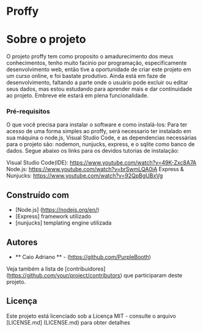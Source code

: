 # Proffy



# Sobre o projeto 

O projeto proffy tem como proposito o amadurecimento dos meus conhecimentos, tenho muito facinio por programação, especificamente desenvolvimento web, então tive a oportunidade
de criar este projeto em um curso online, e foi bastate produtivo. Ainda está em faze de desenvolvimento, faltando a parte onde o usuário pode excluir ou editar seus dados, mas estou estudando para aprender mais e dar continuidade ao projeto. Embreve ele estará em plena funcionalidade.



### Pré-requisitos

O que você precisa para instalar o software e como instalá-los: Para ter acesso de uma forma simples ao proffy, será necessario ter instalado em sua máquina o node.js, Visual Studio Code, e as dependencias necessárias para o projeto são: nodemon, nunjucks, express, e o sqlite como banco de dados. 
Segue abaixo os links para os devidos tutorias de instalação: 

Visual Studio Code(IDE):  https://www.youtube.com/watch?v=49K-Zxc8A7A
Node.js: https://www.youtube.com/watch?v=brSwmLQA0iA
Express & Nunjucks: https://www.youtube.com/watch?v=92QpBgUBxVg



## Construído com

* [Node.js] (https://nodejs.org/en/)
* [Express] framework utilizado
* [nunjucks] templating engine utilizada



## Autores

* ** Caio Adriano ** - (https://github.com/PurpleBooth)

Veja também a lista de [contribuidores] (https://github.com/your/project/contributors) que participaram deste projeto.

## Licença

Este projeto está licenciado sob a Licença MIT - consulte o arquivo [LICENSE.md] (LICENSE.md) para obter detalhes

